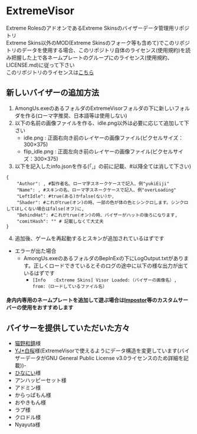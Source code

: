 # ExtremeVisor
Extreme RolesのアドオンであるExtreme Skinsのバイザーデータ管理用リポジトリ<br>
Extreme Skins以外のMOD(Extreme Skinsのフォーク等も含めて)でこのリポジトリのデータを使用する場合、このリポジトリ自体のライセンス(使用規約)を読み把握した上で各ネームプレートのグループにのライセンス(使用規約、LICENSE.md)に従って下さい<br>
このリポジトリのライセンスは[こちら](https://github.com/yukieiji/ExtremeVisor/blob/main/LICENSE.md)

## 新しいバイザーの追加方法
1. AmongUs.exeのあるフォルダのExtremeVisorフォルダの下に新しいフォルダを作る(ローマ字推奨、日本語等は使用しない)
2. 以下の名前の画像ファイルを作る、idle.png以外は必要に応じて追加して下さい
   - idle.png : 正面右向き前のレイヤーの画像ファイル(ピクセルサイズ：300×375)
   - flip_idle.png : 正面左向き前のレイヤーの画像ファイル(ピクセルサイズ：300×375)
3. 以下を記入したinfo.jsonを作る(「,」の前に記載、#以降全ては消して下さい)
```
{
    "Author": , #製作者名、ローマ字スネークケースで記入、例"yukiEiji"
    "Name": , #スキンの名、ローマ字スネークケースで記入、例"overLoading"
    "LeftIdle": #true(ある)かfalse(ない)か,
    "Shader": #これがtrue(オン)の時、一部の色が体の色とシンクロします。シンクロしてほしくない場合はfalse(オフ)に,
    "BehindHat": #これがtrue(オン)の時、バイザーがハットの後ろになります,
    "comitHash": "" # 記載しなくて大丈夫
}
```
4. 追加後、ゲームを再起動するとスキンが追加されているはずです

- エラーが出た場合
  - AmongUs.exeのあるフォルダのBepInExの下にLogOutput.txtがあります。正しくロードできているとそのログの途中に以下の様な出力が出ているはずです
    - ```[Info   :Extreme Skins] Visor Loaded:（バイザーの画像名）, from:（ロードしているファイル名）```

#### 身内内専用のネームプレートを追加して遊ぶ場合は[Impostor](https://github.com/Impostor/Impostor)等のカスタムサーバーの使用をおすすめします

## バイサーを提供していただいた方々
- [猫野和錆](https://twitter.com/neko_wasa)様
- [YJ\*白桜](https://twitter.com/_Sakura_White_)様(ExtremeVisorで使えるようにデータ構造を変更しています(バイザーデータがGNU General Public License v3.0ライセンスのため詳細を記載))-
- [ひなにい](https://twitter.com/__xxhina)様
- アンハッピーセット様
- アドミン様
- からっぱもん様
- おやきもん様
- ラプ様
- クロドル様
- Nyayuta様
